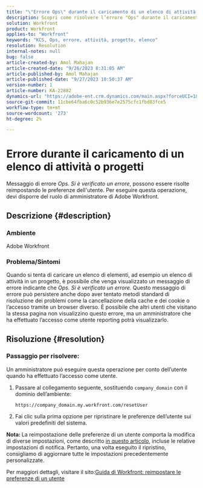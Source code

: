 ```yaml
---
title: "\"Errore Ops\" durante il caricamento di un elenco di attività o progetti"
description: Scopri come risolvere l’errore "Ops" durante il caricamento di un elenco di attività o progetti in Adobe Workfront. Reimposta le preferenze dell’utente.
solution: Workfront
product: Workfront
applies-to: "Workfront"
keywords: "KCS, Ops, errore, attività, progetto, elenco"
resolution: Resolution
internal-notes: null
bug: false
article-created-by: Amol Mahajan
article-created-date: "9/26/2023 8:31:05 AM"
article-published-by: Amol Mahajan
article-published-date: "9/27/2023 10:50:37 AM"
version-number: 1
article-number: KA-22882
dynamics-url: "https://adobe-ent.crm.dynamics.com/main.aspx?forceUCI=1&pagetype=entityrecord&etn=knowledgearticle&id=306dbe03-475c-ee11-be6f-6045bd006079"
source-git-commit: 11cbe64fba6c0c52b936e7e2575cfc1fbd83fce5
workflow-type: tm+mt
source-wordcount: '273'
ht-degree: 2%

---
```


# Errore durante il caricamento di un elenco di attività o progetti


Messaggio di errore *Ops. Si è verificato un errore*, possono essere risolte reimpostando le preferenze dell&#39;utente. Per eseguire questa operazione, devi disporre del ruolo di amministratore di Adobe Workfront.

## Descrizione {#description}


### <b>Ambiente</b>

Adobe Workfront

### <b>Problema/Sintomi</b>

Quando si tenta di caricare un elenco di elementi, ad esempio un elenco di attività in un progetto, è possibile che venga visualizzato un messaggio di errore indicante che *Ops. Si è verificato un errore.* Questo messaggio di errore può persistere anche dopo aver tentato metodi standard di risoluzione dei problemi come la cancellazione della cache e dei cookie o l’accesso tramite un browser diverso. È possibile che altri utenti che visitano la stessa pagina non visualizzino questo errore, ma un amministratore che ha effettuato l’accesso come utente reporting potrà visualizzarlo.


## Risoluzione {#resolution}


### Passaggio per risolvere:

Un amministratore può eseguire questa operazione per conto dell’utente quando ha effettuato l’accesso come utente.

1. Passare al collegamento seguente, sostituendo `company_domain` con il dominio dell’ambiente:

   `https://company_domain.my.workfront.com/resetUser`
2. Fai clic sulla prima opzione per ripristinare le preferenze dell’utente sui valori predefiniti del sistema.


<b>Nota: </b>La reimpostazione delle preferenze di un utente comporta la modifica di diverse impostazioni, come descritto [in questo articolo](https://experienceleague.adobe.com/docs/workfront/using/administration-and-setup/add-users/create-manage-users/reset-a-users-preferences.html), incluse le relative impostazioni di notifica. Pertanto, una volta eseguito il ripristino, consigliamo di aggiornare tutte le impostazioni precedentemente personalizzate.

Per maggiori dettagli, visitare il sito:[Guida di Workfront: reimpostare le preferenze di un utente](https://experienceleague.adobe.com/docs/workfront/using/administration-and-setup/add-users/create-manage-users/reset-a-users-preferences.html)
